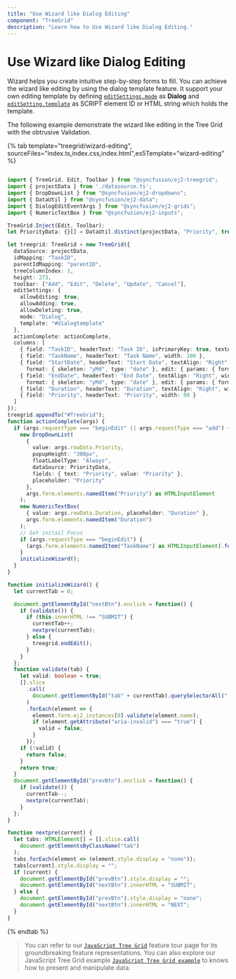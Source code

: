 ```yaml
---
title: "Use Wizard like Dialog Editing"
component: "TreeGrid"
description: "Learn how to Use Wizard like Dialog Editing."
---
```


# Use Wizard like Dialog Editing

Wizard helps you create intuitive step-by-step forms to fill. You can achieve the wizard like editing by using the dialog template feature. It support your own editing template by defining [`editSettings.mode`](../api/treegrid/editSettings/#mode) as **Dialog** and [`editSetting.template`](../api/treegrid/editSettings/#template) as SCRIPT element ID or HTML string which holds the template.

The following example demonstrate the wizard like editing in the Tree Grid with the obtrusive Validation.

{% tab template="treegrid/wizard-editing", sourceFiles="index.ts,index.css,index.html",es5Template="wizard-editing" %}

```typescript

import { TreeGrid, Edit, Toolbar } from "@syncfusion/ej2-treegrid";
import { projectData } from './datasource.ts';
import { DropDownList } from "@syncfusion/ej2-dropdowns";
import { DataUtil } from "@syncfusion/ej2-data";
import { DialogEditEventArgs } from "@syncfusion/ej2-grids";
import { NumericTextBox } from "@syncfusion/ej2-inputs";

TreeGrid.Inject(Edit, Toolbar);
let PriorityData: {}[] = DataUtil.distinct(projectData, "Priority", true);

let treegrid: TreeGrid = new TreeGrid({
  dataSource: projectData,
  idMapping: "TaskID",
  parentIdMapping: "parentID",
  treeColumnIndex: 1,
  height: 273,
  toolbar: ["Add", "Edit", "Delete", "Update", "Cancel"],
  editSettings: {
    allowEditing: true,
    allowAdding: true,
    allowDeleting: true,
    mode: "Dialog",
    template: "#dialogtemplate"
  },
  actionComplete: actionComplete,
  columns: [
    { field: "TaskID", headerText: "Task ID", isPrimaryKey: true, textAlign: "Right", width: 70 },
    { field: "TaskName", headerText: "Task Name", width: 100 },
    { field: "StartDate", headerText: "Start Date", textAlign: "Right", width: 90, editType: "datepickeredit",
      format: { skeleton: "yMd", type: "date" }, edit: { params: { format: "y/M/d" } } },
    { field: "EndDate", headerText: "End Date", textAlign: "Right", width: 90, editType: "datepickeredit",
      format: { skeleton: "yMd", type: "date" }, edit: { params: { format: "y/M/d" } } },
    { field: "Duration", headerText: "Duration", textAlign: "Right", width: 90 },
    { field: "Priority", headerText: "Priority", width: 90 }
  ]
});
treegrid.appendTo("#TreeGrid");
function actionComplete(args) {
  if (args.requestType === "beginEdit" || args.requestType === "add") {
    new DropDownList(
      {
        value: args.rowData.Priority,
        popupHeight: "300px",
        floatLabelType: "Always",
        dataSource: PriorityData,
        fields: { text: "Priority", value: "Priority" },
        placeholder: "Priority"
      },
      args.form.elements.namedItem("Priority") as HTMLInputElement
    );
    new NumericTextBox(
      { value: args.rowData.Duration, placeholder: "Duration" },
      args.form.elements.namedItem("Duration")
    );
    // Set initail Focus
    if (args.requestType === "beginEdit") {
      (args.form.elements.namedItem("TaskName") as HTMLInputElement).focus();
    }
    initializeWizard();
  }
}

function initializeWizard() {
  let currentTab = 0;

  document.getElementById("nextBtn").onclick = function() {
    if (validate()) {
      if (this.innerHTML !== "SUBMIT") {
        currentTab++;
        nextpre(currentTab);
      } else {
        treegrid.endEdit();
      }
    }
  };
  function validate(tab) {
    let valid: boolean = true;
    [].slice
      .call(
        document.getElementById("tab" + currentTab).querySelectorAll("[name]")
      )
      .forEach(element => {
        element.form.ej2_instances[0].validate(element.name);
        if (element.getAttribute("aria-invalid") === "true") {
          valid = false;
        }
      });
    if (!valid) {
      return false;
    }
    return true;
  }
  document.getElementById("prevBtn").onclick = function() {
    if (validate()) {
      currentTab--;
      nextpre(currentTab);
    }
  };
}

function nextpre(current) {
  let tabs: HTMLElement[] = [].slice.call(
    document.getElementsByClassName("tab")
  );
  tabs.forEach(element => (element.style.display = "none"));
  tabs[current].style.display = "";
  if (current) {
    document.getElementById("prevBtn").style.display = "";
    document.getElementById("nextBtn").innerHTML = "SUBMIT";
  } else {
    document.getElementById("prevBtn").style.display = "none";
    document.getElementById("nextBtn").innerHTML = "NEXT";
  }
}

```

{% endtab %}

> You can refer to our [`JavaScript Tree Grid`](https://www.syncfusion.com/javascript-ui-controls/js-tree-grid) feature tour page for its groundbreaking feature representations. You can also explore our JavaScript Tree Grid example [`JavaScript Tree Grid example`](https://ej2.syncfusion.com/demos/#/material/tree-grid/treegrid-overview.html) to knows how to present and manipulate data.